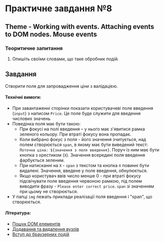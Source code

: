 # Практичне завдання №8

## Theme - Working with events. Attaching events to DOM nodes. Mouse events
    
### Теоритичне запитання

1. Опишіть своїми словами, що таке обробник подій.

## Завдання

Створити поле для запровадження ціни з валідацією.

#### Технічні вимоги:
- При завантаженні сторінки показати користувачеві поле введення (`input`) з написом `Price`. Це поле буде служити для введення числових значень
- Поведінка поля має бути такою:
    - При фокусі на полі введення – у нього має з'явитися рамка зеленого кольору. При втраті фокусу вона пропадає.
    - Коли вибрано фокус з поля - його значення зчитується, над полем створюється `span`, в якому має бути виведений текст: `Поточна ціна: ${значення з поля введення}`. Поруч із ним має бути кнопка з хрестиком (`X`). Значення всередині поля введення фарбується зеленим.
    - При натисканні на `Х` - `span` з текстом та кнопка `X` повинні бути видалені. Значення, введене у поле введення, обнулюється.
    - Якщо користувач ввів число менше 0 - при втраті фокусу підсвічувати поле введення червоною рамкою, під полем виводити фразу - `Please enter correct price`. `span` зі значенням при цьому не створюється.
- У папці `img` лежать приклади реалізації поля введення і "span", що створюється.

#### Література:
- [Пошук DOM елементів](https://learn.javascript.ru/searching-elements-dom)
- [Додавання та видалення вузлів](https://learn.javascript.ru/modifying-document)
- [Вступ до браузерних подій](https://learn.javascript.ru/introduction-browser-events)

<!-- ## Теоретический вопрос

1. Опишите своими словами, как Вы понимаете, что такое обработчик событий.

## Задание

Создать поле для ввода цены с валидацией.

#### Технические требования:
- При загрузке страницы показать пользователю поле ввода (`input`) с надписью `Price`. Это поле будет служить для ввода числовых значений
- Поведение поля должно быть следующим: 
   - При фокусе на поле ввода - у него должна появиться рамка зеленого цвета. При потере фокуса она пропадает.
   - Когда убран фокус с поля - его значение считывается, над полем создается `span`, в котором должен быть выведен текст: `Текущая цена: ${значение из поля ввода}`. Рядом с ним должна быть кнопка с крестиком (`X`). Значение внутри поля ввода окрашивается в зеленый цвет.
   - При нажатии на `Х` - `span` с текстом и кнопка `X` должны быть удалены. Значение, введенное в поле ввода, обнуляется.
   - Если пользователь ввел число меньше 0 - при потере фокуса подсвечивать поле ввода красной рамкой, под полем выводить фразу - `Please enter correct price`. `span` со значением при этом не создается.
- В папке `img` лежат примеры реализации поля ввода и создающегося `span`.

#### Литература:
- [Поиск DOM элементов](https://learn.javascript.ru/searching-elements-dom)
- [Добавление и удаление узлов](https://learn.javascript.ru/modifying-document)
- [Введение в браузерные события](https://learn.javascript.ru/introduction-browser-events) -->